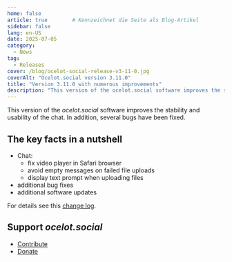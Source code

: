 ```yaml
---
home: false
article: true        # Kennzeichnet die Seite als Blog-Artikel
sidebar: false
lang: en-US
date: 2025-07-05
category:
  - News
tag:
  - Releases
cover: /blog/ocelot-social-release-v3-11-0.jpg
coverAlt: "Ocelot.social version 3.11.0"
title: "Version 3.11.0 with numerous improvements"
description: "This version of the ocelot.social software improves the stability and usability of the chat and fixes several bugs."
---
```


This version of the *ocelot.social* software improves the stability and usability of the chat.
In addition, several bugs have been fixed.

## The key facts in a nutshell

- Chat:
  - fix video player in Safari browser
  - avoid empty messages on failed file uploads
  - display text prompt when uploading files
- additional bug fixes
- additional software updates

For details see this [change log](https://github.com/Ocelot-Social-Community/Ocelot-Social/releases/tag/3.11.0).

## Support *ocelot.social*

- [Contribute](/en/contribute/)
- [Donate](/en/donate/)
